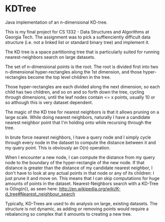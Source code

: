 KDTree
======

Java implementation of an n-dimensional KD-tree.

This is my final project for CS 1332 - Data Structures and Algorithms at Georgia Tech. The assignment was to pick a suffienciently difficult data structure (i.e. not a linked list or standard binary tree) and implement it.

The KD tree is a space partitioning tree that is particularly suited for running nearest-neighbors search on large datasets. 

The set of n-dimensional points is the root. The root is divided first into two n-dimensional hyper-rectangles along the 1st dimension, and those hyper-rectangles become the top level children in the tree. 

Those hyper-rectangles are each divided along the next dimension, so each child has two children, and so on and so forth down the tree, cycling through dimensions, until the leaf nodes contain <= x points, usually 10 or so although this is very dataset dependent.

The magic of the KD tree for nearest neighbors is that it allows pruning on a large scale. While doing nearest neighbors, naturally I have a candidate nearest neighbor point that I'm holding onto while recursing through the tree. 

In brute force nearest neighbors, I have a query node and I simply cycle through every node in the dataset to compute the distance between it and my query point. This is obviously an O(n) operation.

When I encounter a new node, I can compute the distance from my query node to the boundary of the hyper-rectangle of the new node. If that distance is greater than the distance of my candidate nearest neighbor, I don't have to look at any actual points in that node or any of its children: I just prune it and move on. This means that I can skip computations for huge amounts of points in the dataset. Nearest-Neighbors search with a KD-Tree is O(log(n)), as seen here: http://en.wikipedia.org/wiki/K-d_tree#Nearest_neighbour_search

Typically, KD-Trees are used to do analysis on large, existing datasets. The structure is not dynamic, as adding or removing points would require a rebalancing so complex that it amounts to creating a new tree.
